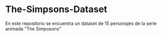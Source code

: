 # The-Simpsons-Dataset
En este repositorio se encuentra un dataset de 15 personajes de la serie animada "The Simposons"
